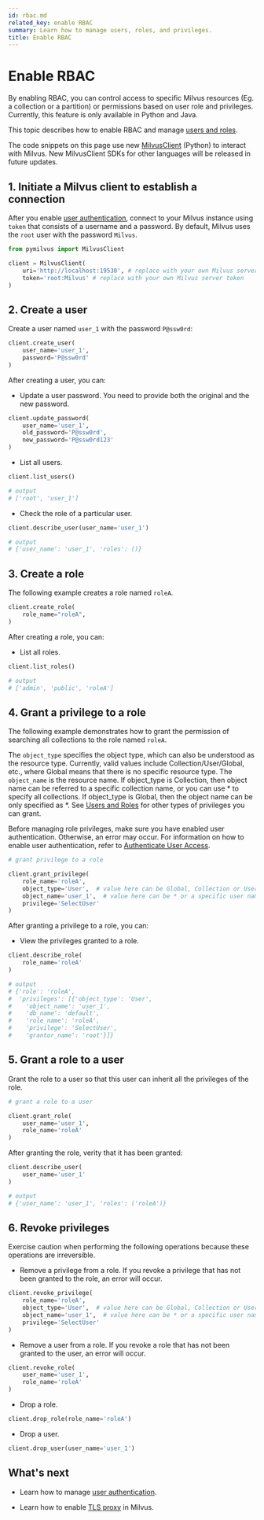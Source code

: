 ```yaml
---
id: rbac.md
related_key: enable RBAC
summary: Learn how to manage users, roles, and privileges.
title: Enable RBAC
---
```


# Enable RBAC

By enabling RBAC, you can control access to specific Milvus resources (Eg. a collection or a partition) or permissions based on user role and privileges. Currently, this feature is only available in Python and Java.

This topic describes how to enable RBAC and manage [users and roles](users_and_roles.md).

<div class="alert note">

The code snippets on this page use new <a href="https://milvus.io/api-reference/pymilvus/v2.4.x/About.md">MilvusClient</a> (Python) to interact with Milvus. New MilvusClient SDKs for other languages will be released in future updates.

</div>

## 1. Initiate a Milvus client to establish a connection

After you enable [user authentication](authenticate.md), connect to your Milvus instance using `token` that consists of a username and a password. By default, Milvus uses the `root` user with the password `Milvus`.

```python
from pymilvus import MilvusClient

client = MilvusClient(
    uri='http://localhost:19530', # replace with your own Milvus server address
    token='root:Milvus' # replace with your own Milvus server token
)
```

## 2. Create a user

Create a user named `user_1` with the password `P@ssw0rd`:

```python
client.create_user(
    user_name='user_1',
    password='P@ssw0rd'
)
```

After creating a user, you can:

- Update a user password. You need to provide both the original and the new password. 

```python
client.update_password(
    user_name='user_1',
    old_password='P@ssw0rd',
    new_password='P@ssw0rd123'
)
```

- List all users.

```python
client.list_users()

# output
# ['root', 'user_1']
```

- Check the role of a particular user.

```python
client.describe_user(user_name='user_1')

# output
# {'user_name': 'user_1', 'roles': ()}
```

## 3. Create a role

The following example creates a role named `roleA`.

```python
client.create_role(
    role_name="roleA",
)
```

After creating a role, you can:

- List all roles.

```python
client.list_roles()

# output
# ['admin', 'public', 'roleA']
```

## 4. Grant a privilege to a role

The following example demonstrates how to grant the permission of searching all collections to the role named `roleA`. 

The `object_type` specifies the object type, which can also be understood as the resource type. Currently, valid values ​​include Collection/User/Global, etc., where Global means that there is no specific resource type. The `object_name` is the resource name. If object_type is Collection, then object name can be referred to a specific collection name, or you can use * to specify all collections. If object_type is Global, then the object name can be only specified as *. See [Users and Roles](users_and_roles.md) for other types of privileges you can grant.

Before managing role privileges, make sure you have enabled user authentication. Otherwise, an error may occur. For information on how to enable user authentication, refer to [Authenticate User Access](authenticate.md).

```python
# grant privilege to a role

client.grant_privilege(
    role_name='roleA',
    object_type='User',  # value here can be Global, Collection or User, object type also depends on the API defined in privilegeName 
    object_name='user_1',  # value here can be * or a specific user name if object type is 'User'
    privilege='SelectUser'
)
```

After granting a privilege to a role, you can:

- View the privileges granted to a role.

```python
client.describe_role(
    role_name='roleA'
)

# output
# {'role': 'roleA',
#  'privileges': [{'object_type': 'User',
#    'object_name': 'user_1',
#    'db_name': 'default',
#    'role_name': 'roleA',
#    'privilege': 'SelectUser',
#    'grantor_name': 'root'}]}
```

## 5. Grant a role to a user

Grant the role to a user so that this user can inherit all the privileges of the role.

```python
# grant a role to a user

client.grant_role(
    user_name='user_1',
    role_name='roleA'
)
```

After granting the role, verity that it has been granted:

```python
client.describe_user(
    user_name='user_1'
)

# output
# {'user_name': 'user_1', 'roles': ('roleA')}
```

## 6. Revoke privileges

<div class="alert caution">

Exercise caution when performing the following operations because these operations are irreversible.

</div>

- Remove a privilege from a role. If you revoke a privilege that has not been granted to the role, an error will occur.

```python
client.revoke_privilege(
    role_name='roleA',
    object_type='User',  # value here can be Global, Collection or User, object type also depends on the API defined in privilegeName 
    object_name='user_1',  # value here can be * or a specific user name if object type is 'User'
    privilege='SelectUser'
)
```

- Remove a user from a role. If you revoke a role that has not been granted to the user, an error will occur.

```python
client.revoke_role(
    user_name='user_1',
    role_name='roleA'
)
```

- Drop a role.

```python
client.drop_role(role_name='roleA')
```

- Drop a user.

```python
client.drop_user(user_name='user_1')
```

## What's next

- Learn how to manage [user authentication](authenticate.md).

- Learn how to enable [TLS proxy](tls.md) in Milvus.
